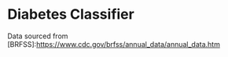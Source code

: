 # Diabetes Classifier


Data sourced from [BRFSS]:https://www.cdc.gov/brfss/annual_data/annual_data.htm

